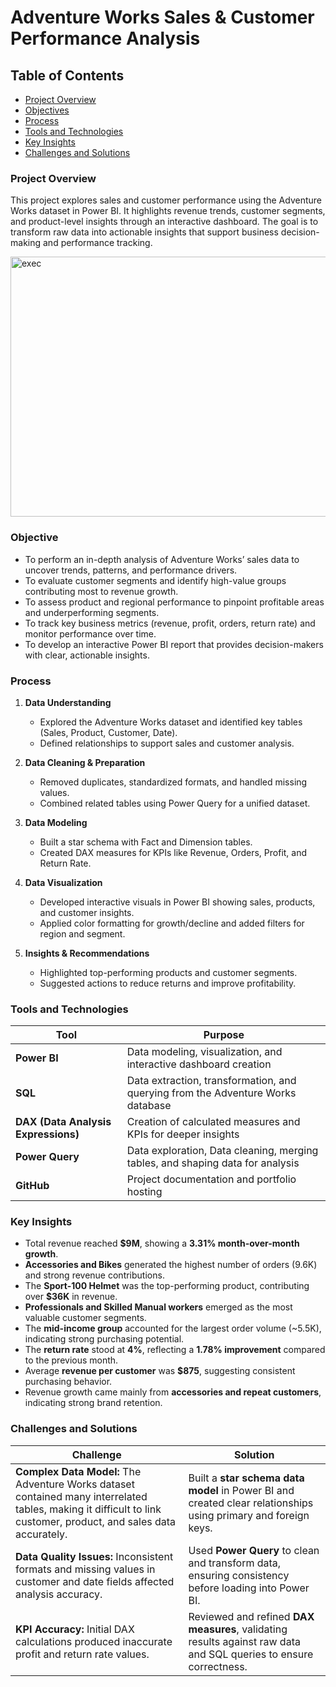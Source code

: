 # Adventure Works Sales & Customer Performance Analysis 
## Table of Contents
- [Project Overview](#project-overview)
- [Objectives](#objectives)
- [Process](#process)
- [Tools and Technologies](#tools-and-technologies)
- [Key Insights](#key-insights)
- [Challenges and Solutions](#challenges-and-solutions)

### Project Overview
 This project explores sales and customer performance using the Adventure Works dataset in Power BI. It highlights revenue trends, customer segments, and product-level insights through an interactive dashboard. The goal is to transform raw data into actionable insights that support business decision-making and performance tracking.

<img width="683" height="416" alt="exec" src="https://github.com/user-attachments/assets/f0f0a61c-9819-4de3-a6ec-38a0f4c921d0" />

### Objective
 - To perform an in-depth analysis of Adventure Works’ sales data to uncover trends, patterns, and performance drivers.  
- To evaluate customer segments and identify high-value groups contributing most to revenue growth.
- To assess product and regional performance to pinpoint profitable areas and underperforming segments.  
- To track key business metrics (revenue, profit, orders, return rate) and monitor performance over time.  
- To develop an interactive Power BI report that provides decision-makers with clear, actionable insights.

### Process  

1. **Data Understanding**  
   - Explored the Adventure Works dataset and identified key tables (Sales, Product, Customer, Date).  
   - Defined relationships to support sales and customer analysis.  

2. **Data Cleaning & Preparation**  
   - Removed duplicates, standardized formats, and handled missing values.  
   - Combined related tables using Power Query for a unified dataset.  

3. **Data Modeling**  
   - Built a star schema with Fact and Dimension tables.  
   - Created DAX measures for KPIs like Revenue, Orders, Profit, and Return Rate.  

4. **Data Visualization**
   - Developed interactive visuals in Power BI showing sales, products, and customer insights.  
   - Applied color formatting for growth/decline and added filters for region and segment.  

5. **Insights & Recommendations**  
   - Highlighted top-performing products and customer segments.  
   - Suggested actions to reduce returns and improve profitability.

  ### Tools and Technologies  

| Tool | Purpose |
|------|----------|
| **Power BI** | Data modeling, visualization, and interactive dashboard creation |
| **SQL** | Data extraction, transformation, and querying from the Adventure Works database |
| **DAX (Data Analysis Expressions)** | Creation of calculated measures and KPIs for deeper insights |
| **Power Query** | Data exploration, Data cleaning, merging tables, and shaping data for analysis |
| **GitHub** | Project documentation and portfolio hosting |

### Key Insights  

- Total revenue reached **$9M**, showing a **3.31% month-over-month growth**.  
- **Accessories and Bikes** generated the highest number of orders (9.6K) and strong revenue contributions.  
- The **Sport-100 Helmet** was the top-performing product, contributing over **$36K** in revenue.  
- **Professionals and Skilled Manual workers** emerged as the most valuable customer segments.  
- The **mid-income group** accounted for the largest order volume (~5.5K), indicating strong purchasing potential.  
- The **return rate** stood at **4%**, reflecting a **1.78% improvement** compared to the previous month.  
- Average **revenue per customer** was **$875**, suggesting consistent purchasing behavior.  
- Revenue growth came mainly from **accessories and repeat customers**, indicating strong brand retention.

 ###  Challenges and Solutions  

| Challenge | Solution |
|------------|-----------|
| **Complex Data Model:** The Adventure Works dataset contained many interrelated tables, making it difficult to link customer, product, and sales data accurately. | Built a **star schema data model** in Power BI and created clear relationships using primary and foreign keys. |
| **Data Quality Issues:** Inconsistent formats and missing values in customer and date fields affected analysis accuracy. | Used **Power Query** to clean and transform data, ensuring consistency before loading into Power BI. |
| **KPI Accuracy:** Initial DAX calculations produced inaccurate profit and return rate values. | Reviewed and refined **DAX measures**, validating results against raw data and SQL queries to ensure correctness. |



  

